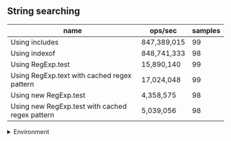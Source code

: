 ## String searching

|name|ops/sec|samples|
|-|-|-|
|Using includes|847,389,015|99|
|Using indexof|848,741,333|98|
|Using RegExp.test|15,890,140|99|
|Using RegExp.text with cached regex pattern|17,024,048|99|
|Using new RegExp.test|4,358,575|98|
|Using new RegExp.test with cached regex pattern|5,039,056|98|


<details>
<summary>Environment</summary>

* __Machine:__ linux x64 | 4 vCPUs | 7.6GB Mem
* __Run:__ Tue Nov 07 2023 23:53:30 GMT+0000 (Coordinated Universal Time)
</details>

<!--
{"environment":{"platform":"linux","arch":"x64","cpus":4,"totalMemory":7.6085662841796875},"benchmarks":[{"name":"Using includes","opsSec":847389015.1098441,"samples":8},{"name":"Using indexof","opsSec":848741333.4406807,"samples":11},{"name":"Using RegExp.test","opsSec":15890139.548258418,"samples":6},{"name":"Using RegExp.text with cached regex pattern","opsSec":17024048.22407149,"samples":5},{"name":"Using new RegExp.test","opsSec":4358575.436177182,"samples":6},{"name":"Using new RegExp.test with cached regex pattern","opsSec":5039055.764162341,"samples":5}]}-->
